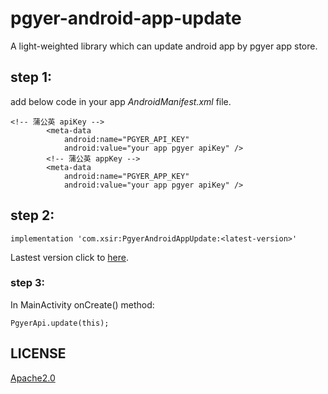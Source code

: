 # pgyer-android-app-update

A light-weighted library which can update android app by pgyer app store.

## step 1:

add below code in your app *AndroidManifest.xml* file.

```
<!-- 蒲公英 apiKey -->
        <meta-data
            android:name="PGYER_API_KEY"
            android:value="your app pgyer apiKey" />
        <!-- 蒲公英 appKey -->
        <meta-data
            android:name="PGYER_APP_KEY"
            android:value="your app pgyer apiKey" />
```

## step 2:

```
implementation 'com.xsir:PgyerAndroidAppUpdate:<latest-version>'
```

Lastest version click to [here](https://github.com/xinpengfei520/pgyer-android-app-update/releases).

### step 3:

In MainActivity onCreate() method:

```
PgyerApi.update(this);
```

## LICENSE

[Apache2.0](https://github.com/xinpengfei520/pgyer-android-app-update/blob/master/LICENSE)